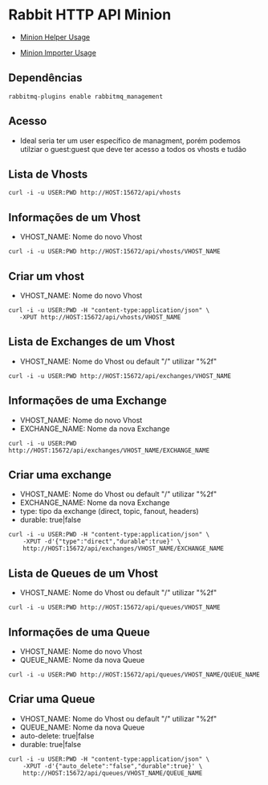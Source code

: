 # Rabbit HTTP API Minion

- [Minion Helper Usage](Minion.md)

- [Minion Importer Usage](Minion_Importer.md)

## Dependências

```
rabbitmq-plugins enable rabbitmq_management
```

## Acesso

 - Ideal seria ter um user específico de managment, porém podemos utilziar o
 guest:guest que deve ter acesso a todos os vhosts e tudão


## Lista de Vhosts

```
curl -i -u USER:PWD http://HOST:15672/api/vhosts
```

## Informações de um Vhost

- VHOST_NAME: Nome do novo Vhost

```
curl -i -u USER:PWD http://HOST:15672/api/vhosts/VHOST_NAME
```

## Criar um vhost

- VHOST_NAME: Nome do novo Vhost

```
curl -i -u USER:PWD -H "content-type:application/json" \
   -XPUT http://HOST:15672/api/vhosts/VHOST_NAME
```

## Lista de Exchanges de um Vhost

- VHOST_NAME: Nome do Vhost ou default "/" utilizar "%2f"

```
curl -i -u USER:PWD http://HOST:15672/api/exchanges/VHOST_NAME
```

## Informações de uma Exchange

- VHOST_NAME: Nome do novo Vhost
- EXCHANGE_NAME: Nome da nova Exchange

```
curl -i -u USER:PWD http://HOST:15672/api/exchanges/VHOST_NAME/EXCHANGE_NAME
```

## Criar uma exchange

- VHOST_NAME: Nome do Vhost ou default "/" utilizar "%2f"
- EXCHANGE_NAME: Nome da nova Exchange
- type: tipo da exchange (direct, topic, fanout, headers)
- durable: true|false

```
curl -i -u USER:PWD -H "content-type:application/json" \
    -XPUT -d'{"type":"direct","durable":true}' \
    http://HOST:15672/api/exchanges/VHOST_NAME/EXCHANGE_NAME
```

## Lista de Queues de um Vhost

- VHOST_NAME: Nome do Vhost ou default "/" utilizar "%2f"

```
curl -i -u USER:PWD http://HOST:15672/api/queues/VHOST_NAME
```

## Informações de uma Queue

- VHOST_NAME: Nome do novo Vhost
- QUEUE_NAME: Nome da nova Queue

```
curl -i -u USER:PWD http://HOST:15672/api/queues/VHOST_NAME/QUEUE_NAME
```

## Criar uma Queue

- VHOST_NAME: Nome do Vhost ou default "/" utilizar "%2f"
- QUEUE_NAME: Nome da nova Queue
- auto-delete: true|false
- durable: true|false

```
curl -i -u USER:PWD -H "content-type:application/json" \
    -XPUT -d'{"auto_delete":"false","durable":true}' \
    http://HOST:15672/api/queues/VHOST_NAME/QUEUE_NAME
```